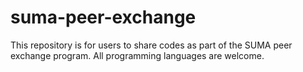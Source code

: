 # suma-peer-exchange
This repository is for users to share codes as part of the SUMA peer exchange program. All programming languages are welcome.
